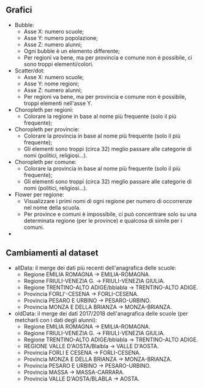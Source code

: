 ## Grafici

- Bubble:
	* Asse X: numero scuole;
	* Asse Y: numero popolazione;
	* Asse Z: numero alunni;
	* Ogni bubble è un elemento differente;
	* Per regioni va bene, ma per provincia e comune non è possibile, ci sono troppi elementi/colori.
- Scatter/dot:
	* Asse X: numero scuole;
	* Asse Y: nome regioni;
	* Asse Z: numero alunni;
	* Per regioni va bene, ma per provincia e comune non è possibile, troppi elementi nell'asse Y.
- Choropleth per regioni:
	* Colorare la regione in base al nome più frequente (solo il più frequente);
- Choropleth per provincie:
	* Colorare la provincia in base al nome più frequente (solo il più frequente);
	* Gli elementi sono troppi (circa 32) meglio passare alle categorie di nomi (politici, religiosi...).
- Choropleth per comune:
	* Colorare la provincia in base al nome più frequente (solo il più frequente);
	* Gli elementi sono troppi (circa 32) meglio passare alle categorie di nomi (politici, religiosi...).
- Flower per regione:
	* Visualizzare i primi nomi di ogni regione per numero di occorrenze nel nome della scuola.
	* Per province e comuni è impossibile, ci può concentrare solo su una determinata regione (per le province) e qualcosa di simile per i comuni.
- 

## Cambiamenti al dataset

- allData: il merge dei dati più recenti dell'anagrafica delle scuole:
	* Regione EMILIA ROMAGNA -> EMILIA-ROMAGNA.
	* Regione FRIULI-VENEZIA G. -> FRIULI-VENEZIA GIULIA.
	* Regione TRENTINO-ALTO ADIGE/bblabla -> TRENTINO-ALTO ADIGE.
	* Provincia FORLI'-CESENA -> FORLI-CESENA.
	* Provincia PESARO E URBINO -> PESARO-URBINO.
	* Provincia MONZA E DELLA BRIANZA -> MONZA-BRIANZA.
- oldData: il merge dei dati 2017/2018 dell'anagrafica delle scuole (per metcharli con i dati degli alunni):
	* Regione EMILIA ROMAGNA -> EMILIA-ROMAGNA.
	* Regione FRIULI-VENEZIA G. -> FRIULI-VENEZIA GIULIA.
	* Regione TRENTINO-ALTO ADIGE/bblabla -> TRENTINO-ALTO ADIGE.
	* REGIONE VALLE D'AOSTA/Blalbla -> VALLE D'AOSTA.
	* Provincia FORLI E CESENA -> FORLI-CESENA.
	* Provincia MONZA E DELLA BRIANZA -> MONZA-BRIANZA.
	* Provincia PESARO E URBINO -> PESARO-URBINO.
	* Provincia MASSA -> MASSA-CARRARA.
	* Provincia VALLE D'AOSTA/BLABLA -> AOSTA.